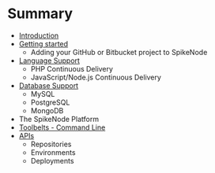 # Summary

* [Introduction](README.md)
* [Getting started](getting_started.md)
   * Adding your GitHub or Bitbucket project to SpikeNode
* [Language Support](language_support.md)
   * PHP Continuous Delivery
   * JavaScript/Node.js Continuous Delivery
* [Database Support](database_support.md)
   * MySQL
   * PostgreSQL
   * MongoDB
* The SpikeNode Platform
* [Toolbelts - Command Line](toolbelts_-_command_line.md)
* [APIs](apis.md)
   * Repositories
   * Environments
   * Deployments


